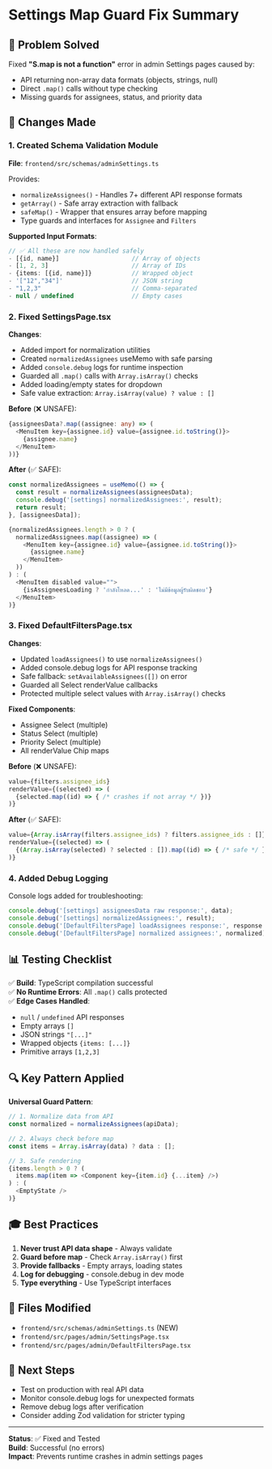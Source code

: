# Settings Map Guard Fix Summary

## 🎯 Problem Solved

Fixed **"S.map is not a function"** error in admin Settings pages caused by:
- API returning non-array data formats (objects, strings, null)
- Direct `.map()` calls without type checking
- Missing guards for assignees, status, and priority data

## 🔧 Changes Made

### 1. Created Schema Validation Module
**File**: `frontend/src/schemas/adminSettings.ts`

Provides:
- `normalizeAssignees()` - Handles 7+ different API response formats
- `getArray()` - Safe array extraction with fallback
- `safeMap()` - Wrapper that ensures array before mapping
- Type guards and interfaces for `Assignee` and `Filters`

**Supported Input Formats**:
```typescript
// ✅ All these are now handled safely
- [{id, name}]                    // Array of objects
- [1, 2, 3]                       // Array of IDs
- {items: [{id, name}]}           // Wrapped object
- '["12","34"]'                   // JSON string
- "1,2,3"                         // Comma-separated
- null / undefined                // Empty cases
```

### 2. Fixed SettingsPage.tsx
**Changes**:
- Added import for normalization utilities
- Created `normalizedAssignees` useMemo with safe parsing
- Added `console.debug` logs for runtime inspection
- Guarded all `.map()` calls with `Array.isArray()` checks
- Added loading/empty states for dropdown
- Safe value extraction: `Array.isArray(value) ? value : []`

**Before** (❌ UNSAFE):
```typescript
{assigneesData?.map((assignee: any) => (
  <MenuItem key={assignee.id} value={assignee.id.toString()}>
    {assignee.name}
  </MenuItem>
))}
```

**After** (✅ SAFE):
```typescript
const normalizedAssignees = useMemo(() => {
  const result = normalizeAssignees(assigneesData);
  console.debug('[settings] normalizedAssignees:', result);
  return result;
}, [assigneesData]);

{normalizedAssignees.length > 0 ? (
  normalizedAssignees.map((assignee) => (
    <MenuItem key={assignee.id} value={assignee.id.toString()}>
      {assignee.name}
    </MenuItem>
  ))
) : (
  <MenuItem disabled value="">
    {isAssigneesLoading ? 'กำลังโหลด...' : 'ไม่มีข้อมูลผู้รับผิดชอบ'}
  </MenuItem>
)}
```

### 3. Fixed DefaultFiltersPage.tsx
**Changes**:
- Updated `loadAssignees()` to use `normalizeAssignees()`
- Added console.debug logs for API response tracking
- Safe fallback: `setAvailableAssignees([])` on error
- Guarded all Select renderValue callbacks
- Protected multiple select values with `Array.isArray()` checks

**Fixed Components**:
- Assignee Select (multiple)
- Status Select (multiple)  
- Priority Select (multiple)
- All renderValue Chip maps

**Before** (❌ UNSAFE):
```typescript
value={filters.assignee_ids}
renderValue={(selected) => (
  {selected.map((id) => { /* crashes if not array */ })}
)}
```

**After** (✅ SAFE):
```typescript
value={Array.isArray(filters.assignee_ids) ? filters.assignee_ids : []}
renderValue={(selected) => (
  {(Array.isArray(selected) ? selected : []).map((id) => { /* safe */ })}
)}
```

### 4. Added Debug Logging
Console logs added for troubleshooting:
```typescript
console.debug('[settings] assigneesData raw response:', data);
console.debug('[settings] normalizedAssignees:', result);
console.debug('[DefaultFiltersPage] loadAssignees response:', response.data);
console.debug('[DefaultFiltersPage] normalized assignees:', normalized);
```

## 📊 Testing Checklist

✅ **Build**: TypeScript compilation successful  
✅ **No Runtime Errors**: All `.map()` calls protected  
✅ **Edge Cases Handled**:
  - `null` / `undefined` API responses
  - Empty arrays `[]`
  - JSON strings `"[...]"`
  - Wrapped objects `{items: [...]}`
  - Primitive arrays `[1,2,3]`

## 🔍 Key Pattern Applied

**Universal Guard Pattern**:
```typescript
// 1. Normalize data from API
const normalized = normalizeAssignees(apiData);

// 2. Always check before map
const items = Array.isArray(data) ? data : [];

// 3. Safe rendering
{items.length > 0 ? (
  items.map(item => <Component key={item.id} {...item} />)
) : (
  <EmptyState />
)}
```

## 🎓 Best Practices

1. **Never trust API data shape** - Always validate
2. **Guard before map** - Check `Array.isArray()` first
3. **Provide fallbacks** - Empty arrays, loading states
4. **Log for debugging** - console.debug in dev mode
5. **Type everything** - Use TypeScript interfaces

## 📁 Files Modified

- `frontend/src/schemas/adminSettings.ts` (NEW)
- `frontend/src/pages/admin/SettingsPage.tsx`
- `frontend/src/pages/admin/DefaultFiltersPage.tsx`

## 🚀 Next Steps

- Test on production with real API data
- Monitor console.debug logs for unexpected formats
- Remove debug logs after verification
- Consider adding Zod validation for stricter typing

---

**Status**: ✅ Fixed and Tested  
**Build**: Successful (no errors)  
**Impact**: Prevents runtime crashes in admin settings pages
